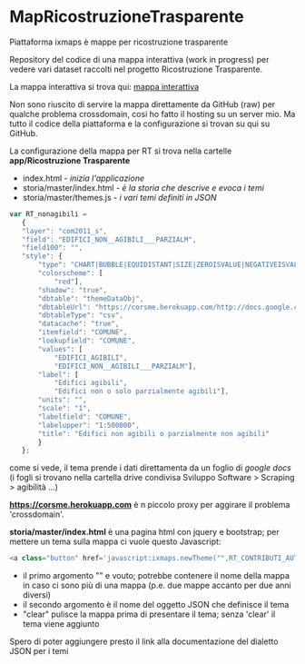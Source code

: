 # MapRicostruzioneTrasparente
Piattaforma ixmaps è mappe per ricostruzione trasparente

Repository del codice di una mappa interattiva (work in progress) per vedere vari dataset raccolti nel progetto Ricostruzione Trasparente.

La mappa interattiva si trova qui: [mappa interattiva](http://projects.ixmaps.com.s3-website-eu-west-1.amazonaws.com/MapRicostruzioneTrasparente/app/Ricostruzione%20Trasparente/)

Non sono riuscito di servire la mappa direttamente da GitHub (raw) per qualche problema crossdomain, cosi ho fatto il hosting su un server mio. Ma tutto il codice della piattaforma e la configurazione si trovan su qui su GitHub.

La configurazione della mappa per RT si trova nella cartelle **app/Ricostruzione Trasparente** 
  * index.html - *inizia l'applicazione*
  * storia/master/index.html - *è la storia che descrive e evoca i temi*
  * storia/master/themes.js - *i vari temi definiti in JSON*
  
 ```javascript
 var RT_nonagibili =  
	{
	"layer": "com2011_s",
	"field": "EDIFICI_NON__AGIBILI___PARZIALM",
	"field100": "",
	"style": {
		"type": "CHART|BUBBLE|EQUIDISTANT|SIZE|ZEROISVALUE|NEGATIVEISVALUE|SUM|VALUES",
		"colorscheme": [
			"red"],
		"shadow": "true",
		"dbtable": "themeDataObj",
		"dbtableUrl": "https://corsme.herokuapp.com/http://docs.google.com/spreadsheets/d/1dnppgKPXcvAkLWTgSqz6NlkgkKXMpfbsZxey1qnvjUM/export?format=csv",
		"dbtableType": "csv",
		"datacache": "true",
		"itemfield": "COMUNE",
		"lookupfield": "COMUNE",
		"values": [
			"EDIFICI_AGIBILI",
			"EDIFICI_NON__AGIBILI___PARZIALM"],
		"label": [
			"Edifici agibili",
			"Edifici non o solo parzialmente agibili"],
		"units": "",
		"scale": "1",
		"labelfield": "COMUNE",
		"labelupper": "1:500000",
		"title": "Edifici non agibili o parzialmente non agibili"
		}
	};
```
come si vede, il tema prende i dati direttamenta da un foglio di *google docs* (i fogli si trovano nella cartella drive condivisa Sviluppo Software > Scraping > agibilità ...)

**https://corsme.herokuapp.com** è n piccolo proxy per aggirare il problema 'crossdomain'. 

**storia/master/index.html** è una pagina html con jquery e bootstrap; per mettere un tema sulla mappa ci vuole questo Javascript:

```javascript
<a class="button" href='javascript:ixmaps.newTheme("",RT_CONTRIBUTI_AUTONOMA_SISTEMAZIONE,"clear");' >totale x comune</a>
 ```
 
 * il primo argomento "" e vouto; potrebbe contenere il nome della mappa in caso ci sono più di una mappa (p.e. due mappe accanto per due anni diversi)
 * il secondo argomento è il nome del oggetto JSON che definisce il tema
 * "clear" pulisce la mappa prima di presentare il tema; senza 'clear' il tema viene aggiunto 
 
 Spero di poter aggiungere presto il link alla documentazione del dialetto JSON per i temi 
